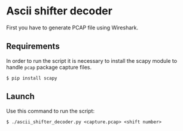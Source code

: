 # Ascii shifter decoder
First you have to generate PCAP file using Wireshark.

## Requirements
In order to run the script it is necessary to install the scapy module to handle `pcap` package capture files.
```
$ pip install scapy
```
## Launch
Use this command to run the script:
```
$ ./ascii_shifter_decoder.py <capture.pcap> <shift number>
```
